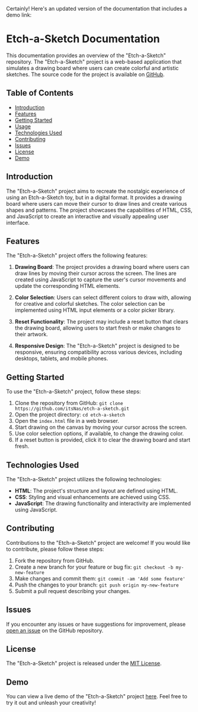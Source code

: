 Certainly! Here's an updated version of the documentation that includes a demo link:

# Etch-a-Sketch Documentation

This documentation provides an overview of the "Etch-a-Sketch" repository. The "Etch-a-Sketch" project is a web-based application that simulates a drawing board where users can create colorful and artistic sketches. The source code for the project is available on [GitHub](https://github.com/itsNas/etch-a-sketch).

## Table of Contents
- [Introduction](#introduction)
- [Features](#features)
- [Getting Started](#getting-started)
- [Usage](#usage)
- [Technologies Used](#technologies-used)
- [Contributing](#contributing)
- [Issues](#issues)
- [License](#license)
- [Demo](#demo)

## Introduction
The "Etch-a-Sketch" project aims to recreate the nostalgic experience of using an Etch-a-Sketch toy, but in a digital format. It provides a drawing board where users can move their cursor to draw lines and create various shapes and patterns. The project showcases the capabilities of HTML, CSS, and JavaScript to create an interactive and visually appealing user interface.

## Features
The "Etch-a-Sketch" project offers the following features:

1. **Drawing Board**: The project provides a drawing board where users can draw lines by moving their cursor across the screen. The lines are created using JavaScript to capture the user's cursor movements and update the corresponding HTML elements.

2. **Color Selection**: Users can select different colors to draw with, allowing for creative and colorful sketches. The color selection can be implemented using HTML input elements or a color picker library.

3. **Reset Functionality**: The project may include a reset button that clears the drawing board, allowing users to start fresh or make changes to their artwork.

4. **Responsive Design**: The "Etch-a-Sketch" project is designed to be responsive, ensuring compatibility across various devices, including desktops, tablets, and mobile phones.

## Getting Started
To use the "Etch-a-Sketch" project, follow these steps:

1. Clone the repository from GitHub: `git clone https://github.com/itsNas/etch-a-sketch.git`
2. Open the project directory: `cd etch-a-sketch`
3. Open the `index.html` file in a web browser.
4. Start drawing on the canvas by moving your cursor across the screen.
5. Use color selection options, if available, to change the drawing color.
6. If a reset button is provided, click it to clear the drawing board and start fresh.

## Technologies Used
The "Etch-a-Sketch" project utilizes the following technologies:

- **HTML**: The project's structure and layout are defined using HTML.
- **CSS**: Styling and visual enhancements are achieved using CSS.
- **JavaScript**: The drawing functionality and interactivity are implemented using JavaScript.

## Contributing
Contributions to the "Etch-a-Sketch" project are welcome! If you would like to contribute, please follow these steps:

1. Fork the repository from GitHub.
2. Create a new branch for your feature or bug fix: `git checkout -b my-new-feature`
3. Make changes and commit them: `git commit -am 'Add some feature'`
4. Push the changes to your branch: `git push origin my-new-feature`
5. Submit a pull request describing your changes.

## Issues
If you encounter any issues or have suggestions for improvement, please [open an issue](https://github.com/itsNas/etch-a-sketch/issues) on the GitHub repository.

## License
The "Etch-a-Sketch" project is released under the [MIT License](https://github.com/itsNas/etch-a-sketch/blob/main/LICENSE).

## Demo
You can view a live demo of the "Etch-a-Sketch" project [here](https://itsnas.github.io/etch-a-sketch/). Feel free to try it out and unleash your creativity!
